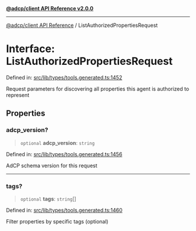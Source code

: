 [**@adcp/client API Reference v2.0.0**](../README.md)

***

[@adcp/client API Reference](../README.md) / ListAuthorizedPropertiesRequest

# Interface: ListAuthorizedPropertiesRequest

Defined in: [src/lib/types/tools.generated.ts:1452](https://github.com/adcontextprotocol/adcp-client/blob/add23254eadaef025ae9fbe49b40948f459b98ff/src/lib/types/tools.generated.ts#L1452)

Request parameters for discovering all properties this agent is authorized to represent

## Properties

### adcp\_version?

> `optional` **adcp\_version**: `string`

Defined in: [src/lib/types/tools.generated.ts:1456](https://github.com/adcontextprotocol/adcp-client/blob/add23254eadaef025ae9fbe49b40948f459b98ff/src/lib/types/tools.generated.ts#L1456)

AdCP schema version for this request

***

### tags?

> `optional` **tags**: `string`[]

Defined in: [src/lib/types/tools.generated.ts:1460](https://github.com/adcontextprotocol/adcp-client/blob/add23254eadaef025ae9fbe49b40948f459b98ff/src/lib/types/tools.generated.ts#L1460)

Filter properties by specific tags (optional)
